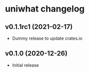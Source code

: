 # uniwhat changelog

## v0.1.1rc1 (2021-02-17)

 * Dummy release to update crates.io

## v0.1.0 (2020-12-26)

 * Initial release
